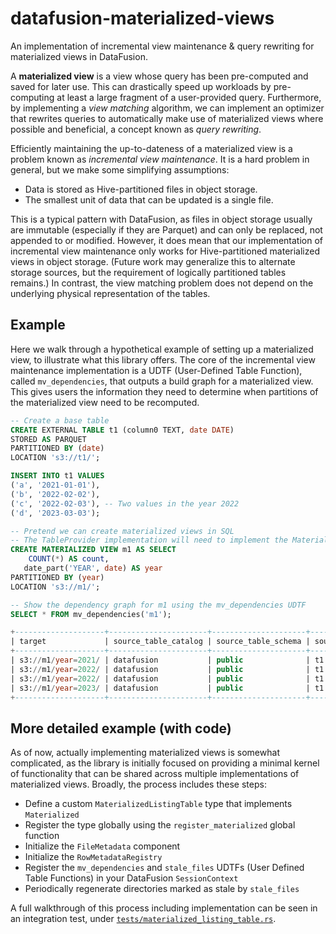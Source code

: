 # datafusion-materialized-views

An implementation of incremental view maintenance & query rewriting for materialized views in DataFusion.

A **materialized view** is a view whose query has been pre-computed and saved for later use. This can drastically speed up workloads by pre-computing at least a large fragment of a user-provided query. Furthermore, by implementing a _view matching_ algorithm, we can implement an optimizer that rewrites queries to automatically make use of materialized views where possible and beneficial, a concept known as _query rewriting_.

Efficiently maintaining the up-to-dateness of a materialized view is a problem known as _incremental view maintenance_. It is a hard problem in general, but we make some simplifying assumptions:

* Data is stored as Hive-partitioned files in object storage.
* The smallest unit of data that can be updated is a single file.

This is a typical pattern with DataFusion, as files in object storage usually are immutable (especially if they are Parquet) and can only be replaced, not appended to or modified. However, it does mean that our implementation of incremental view maintenance only works for Hive-partitioned materialized views in object storage. (Future work may generalize this to alternate storage sources, but the requirement of logically partitioned tables remains.) In contrast, the view matching problem does not depend on the underlying physical representation of the tables.

## Example

Here we walk through a hypothetical example of setting up a materialized view, to illustrate
what this library offers. The core of the incremental view maintenance implementation is a UDTF (User-Defined Table Function),
called `mv_dependencies`, that outputs a build graph for a materialized view. This gives users the information they need to determine
when partitions of the materialized view need to be recomputed.

```sql
-- Create a base table
CREATE EXTERNAL TABLE t1 (column0 TEXT, date DATE)
STORED AS PARQUET
PARTITIONED BY (date)
LOCATION 's3://t1/';

INSERT INTO t1 VALUES 
('a', '2021-01-01'), 
('b', '2022-02-02'), 
('c', '2022-02-03'), -- Two values in the year 2022
('d', '2023-03-03');

-- Pretend we can create materialized views in SQL
-- The TableProvider implementation will need to implement the Materialized trait.
CREATE MATERIALIZED VIEW m1 AS SELECT
    COUNT(*) AS count,
   date_part('YEAR', date) AS year
PARTITIONED BY (year)
LOCATION 's3://m1/';

-- Show the dependency graph for m1 using the mv_dependencies UDTF
SELECT * FROM mv_dependencies('m1');

+--------------------+----------------------+---------------------+-------------------+--------------------------------------+----------------------+
| target             | source_table_catalog | source_table_schema | source_table_name | source_uri                           | source_last_modified |
+--------------------+----------------------+---------------------+-------------------+--------------------------------------+----------------------+
| s3://m1/year=2021/ | datafusion           | public              | t1                | s3://t1/date=2021-01-01/data.parquet | 2023-07-11T16:29:26  |
| s3://m1/year=2022/ | datafusion           | public              | t1                | s3://t1/date=2022-02-02/data.parquet | 2023-07-11T16:45:22  |
| s3://m1/year=2022/ | datafusion           | public              | t1                | s3://t1/date=2022-02-03/data.parquet | 2023-07-11T16:45:44  |
| s3://m1/year=2023/ | datafusion           | public              | t1                | s3://t1/date=2023-03-03/data.parquet | 2023-07-11T16:45:44  |
+--------------------+----------------------+---------------------+-------------------+--------------------------------------+----------------------+
```

## More detailed example (with code)

As of now, actually implementing materialized views is somewhat complicated, as the library is initially focused on providing a minimal kernel of functionality that can be shared across multiple implementations of materialized views. Broadly, the process includes these steps:

* Define a custom `MaterializedListingTable` type that implements `Materialized`
* Register the type globally using the `register_materialized` global function
* Initialize the `FileMetadata` component
* Initialize the `RowMetadataRegistry`
* Register the `mv_dependencies` and `stale_files` UDTFs (User Defined Table Functions) in your DataFusion `SessionContext`
* Periodically regenerate directories marked as stale by `stale_files`

A full walkthrough of this process including implementation can be seen in an integration test, under [`tests/materialized_listing_table.rs`](tests/materialized_listing_table.rs).
